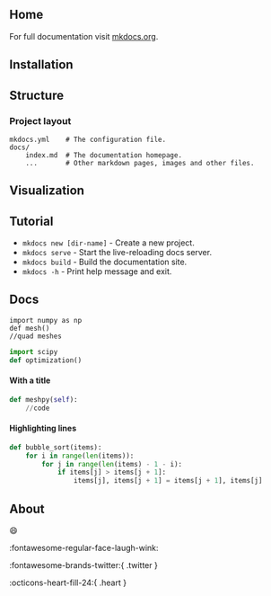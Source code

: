## Home

For full documentation visit [mkdocs.org](https://www.mkdocs.org).

## Installation

## Structure

### Project layout

    mkdocs.yml    # The configuration file.
    docs/
        index.md  # The documentation homepage.
        ...       # Other markdown pages, images and other files.

## Visualization

## Tutorial

* `mkdocs new [dir-name]` - Create a new project.
* `mkdocs serve` - Start the live-reloading docs server.
* `mkdocs build` - Build the documentation site.
* `mkdocs -h` - Print help message and exit.


## Docs


```
import numpy as np
def mesh()
//quad meshes
```

```py linenums="1"
import scipy
def optimization()
```

#### With a title
```py title="meshpy.py"
def meshpy(self):
    //code
```

#### Highlighting lines

``` py hl_lines="2 3"
def bubble_sort(items):
    for i in range(len(items)):
        for j in range(len(items) - 1 - i):
            if items[j] > items[j + 1]:
                items[j], items[j + 1] = items[j + 1], items[j]
```


## About

:smile: 

:fontawesome-regular-face-laugh-wink:

:fontawesome-brands-twitter:{ .twitter }

:octicons-heart-fill-24:{ .heart }